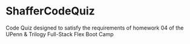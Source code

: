 # ShafferCodeQuiz
Code Quiz designed to satisfy the requirements of homework 04 of the UPenn &amp; Trilogy Full-Stack Flex Boot Camp
